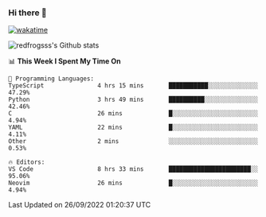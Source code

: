 ### Hi there 👋

[![wakatime](https://wakatime.com/badge/user/2cbd8003-b8b8-4565-92d7-ad9c23ff1846.svg)](https://wakatime.com/@2cbd8003-b8b8-4565-92d7-ad9c23ff1846)

<img src="https://github-readme-stats.vercel.app/api?username=redfrogsss&show_icons=true" alt="redfrogsss's Github stats"></img>

<!--START_SECTION:waka-->
📊 **This Week I Spent My Time On** 

```text
💬 Programming Languages: 
TypeScript               4 hrs 15 mins       ███████████░░░░░░░░░░░░░░   47.29% 
Python                   3 hrs 49 mins       ██████████░░░░░░░░░░░░░░░   42.46% 
C                        26 mins             █░░░░░░░░░░░░░░░░░░░░░░░░   4.94% 
YAML                     22 mins             █░░░░░░░░░░░░░░░░░░░░░░░░   4.11% 
Other                    2 mins              ░░░░░░░░░░░░░░░░░░░░░░░░░   0.53%

🔥 Editors: 
VS Code                  8 hrs 33 mins       ███████████████████████░░   95.06% 
Neovim                   26 mins             █░░░░░░░░░░░░░░░░░░░░░░░░   4.94%

```


 Last Updated on 26/09/2022 01:20:37 UTC
<!--END_SECTION:waka-->
